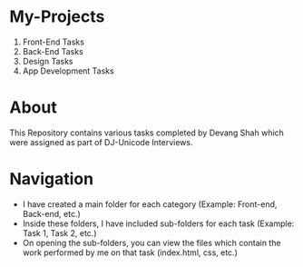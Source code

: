 # My-Projects
1. Front-End Tasks
2. Back-End Tasks
3. Design Tasks
4. App Development Tasks
# About
This Repository contains various tasks completed by Devang Shah which were assigned as part of DJ-Unicode Interviews.
# Navigation
- I have created a main folder for each category (Example: Front-end, Back-end, etc.)
- Inside these folders, I have included sub-folders for each task (Example: Task 1, Task 2, etc.)
- On opening the sub-folders, you can view the files which contain the work performed by me on that task (index.html, css, etc.) 
